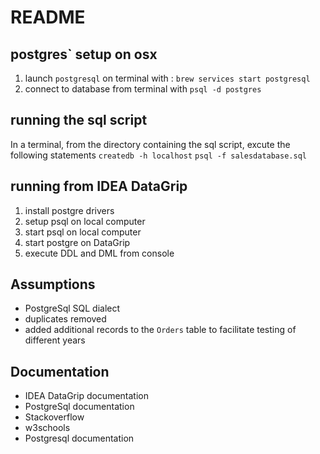 # README #

## postgres` setup on osx
1. launch `postgresql` on terminal with : `brew services start postgresql`
2. connect to database from terminal with `psql -d postgres`

## running the sql script
In a terminal, from the directory containing the sql script, excute the following statements
`createdb -h localhost`
`psql -f salesdatabase.sql`

## running from IDEA DataGrip
1. install postgre drivers
2. setup psql on local computer
3. start psql on local computer
4. start postgre on DataGrip
4. execute DDL and DML from console

## Assumptions
- PostgreSql SQL dialect
- duplicates removed
- added additional records to the `Orders` table to facilitate testing of different years

## Documentation
- IDEA DataGrip documentation
- PostgreSql documentation
- Stackoverflow
- w3schools
- Postgresql documentation
